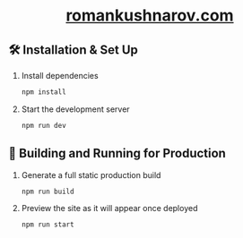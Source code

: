 <h1 align="center">
  <a href="https://brittanychiang.com" target="_blank">romankushnarov.com</a>
</h1>

## 🛠 Installation & Set Up

1. Install dependencies

   ```sh
   npm install
   ```

2. Start the development server

   ```sh
   npm run dev
   ```

## 🚀 Building and Running for Production

1. Generate a full static production build

   ```sh
   npm run build
   ```

2. Preview the site as it will appear once deployed

   ```sh
   npm run start
   ```
